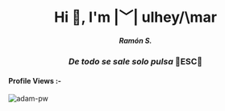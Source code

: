 
<h1 align="center">Hi 👋, I'm |﹀| ulhey/\mar</h1>
<h5 align="center">Ramón S.</h5>
<h3 align="center"><i>De todo se sale solo pulsa </i>🌟ESC🌟</h3>


<p align="right"> <h4>Profile Views :-</h4> <img src="https://komarev.com/ghpvc/?username=adam-pw&label=Profile%20views&color=0e75b6&style=flat"
    alt="adam-pw" /> 
  </p>
  


<!--
## Titulo 2  
### Título 3
#### Título 4
##### Título 5
###### Título 6
**Negrita**
__Negrita__
_Cursiva_*Cursiva* ***Cursiva y negrita***

* Lista
    * Lista 2
    + Lista 2

1. Lista ordenada
2. Lista ordenada
    + item 1
        * Item 2
3. Lista ordenada
4. Lista ordenada
***
---
> esto es una cita
>
>>> esto es otra cita

`print("código en una frase")`
~~~
for char in text {
    print(char)
} 
esto es un código extenso
~~~
[nombre de link](https://moure.dev)

![Mi foto](https://i.ibb.co/rHS5Z9t/Imagen-de-Whats-App-2023-08-23-a-las-10-46-39.jpg)

<table>
    <tr>
    <th>Nombre </th>
    <th>Apellidos</th>
    <th>Edad</th>
    </tr>
    <tr>
    <td>Ramon</td>
    <td>Sanchez</td>
    <td>48</td>
    </tr>
</table>

**mulheyamar/mulheyamar** is a ✨ _special_ ✨ repository because its `README.md` (this file) appears on your GitHub profile.

Here are some ideas to get you started:

- 🔭 I’m currently working on ...
- 🌱 I’m currently learning ...
- 👯 I’m looking to collaborate on ...
- 🤔 I’m looking for help with ...
- 💬 Ask me about ...
- 📫 How to reach me: ...
- 😄 Pronouns: ...
- ⚡ Fun fact: ...
-->
